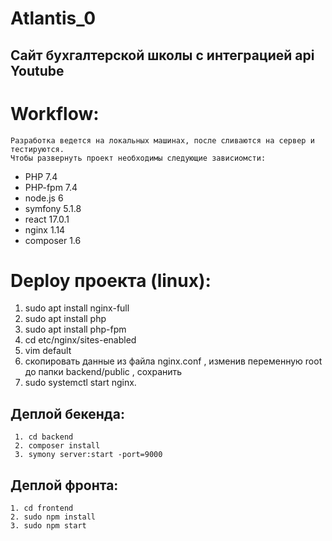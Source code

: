# Atlantis_0
## Сайт бухгалтерской школы с интеграцией api Youtube 

# Workflow: 
    Разработка ведется на локальных машинах, после сливаются на сервер и тестируются. 
    Чтобы развернуть проект необходимы следующие зависиомсти: 

   * PHP 7.4 
   * PHP-fpm 7.4
   * node.js 6 
   * symfony 5.1.8  
   * react 17.0.1 
   * nginx 1.14 
   * composer 1.6 

# Deploy проекта (linux):
   1. sudo apt install nginx-full 
   2. sudo apt install php 
   3. sudo apt install php-fpm 
   4. cd etc/nginx/sites-enabled 
   5. vim default 
   6. скопировать данные из файла nginx.conf , изменив переменную root до папки backend/public , сохранить  
   7. sudo systemctl start nginx.  

  ##  Деплой бекенда: 
     1. cd backend 
     2. composer install 
     3. symony server:start -port=9000 

 ##   Деплой фронта: 
    1. cd frontend 
    2. sudo npm install 
    3. sudo npm start 
